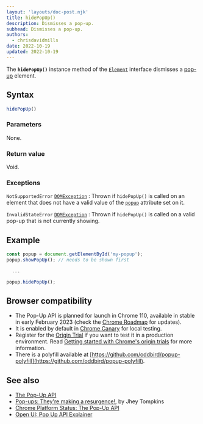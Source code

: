 ```yaml
---
layout: 'layouts/doc-post.njk'
title: hidePopUp()
description: Dismisses a pop-up.
subhead: Dismisses a pop-up.
authors:
  - chrisdavidmills
date: 2022-10-19
updated: 2022-10-19
---
```


The **`hidePopUp()`** instance method of the [`Element`](https://developer.mozilla.org/docs/Web/API/Element) interface dismisses a [pop-up](/docs/web-platform/popup-api/) element.

## Syntax

```js
hidePopUp()
```

### Parameters

None.

### Return value

Void.

### Exceptions

`NotSupportedError` [`DOMException`](https://developer.mozilla.org/docs/Web/API/DOMException)
: Thrown if `hidePopUp()` is called on an element that does not have a valid value of the [`popup`](/docs/web-platform/popup-api/popup-attribute) attribute set on it.

`InvalidStateError` [`DOMException`](https://developer.mozilla.org/docs/Web/API/DOMException)
: Thrown if `hidePopUp()` is called on a valid pop-up that is not currently showing.

## Example

```js
const popup = document.getElementById('my-popup');
popup.showPopUp(); // needs to be shown first

  ...

popup.hidePopUp();
```

## Browser compatibility

* The Pop-Up API is planned for launch in Chrome 110, available in stable in early February 2023 (check the [Chrome Roadmap](https://chromestatus.com/roadmap) for updates).
* It is enabled by default in [Chrome Canary](https://www.google.com/chrome/canary/) for local testing.  
* Register for the [Origin Trial](/origintrials/#/view_trial/4500221927649968129) if you want to test it in a production environment. Read [Getting started with Chrome's origin trials](/docs/web-platform/origin-trials/) for more information.
* There is a polyfill available at [https://github.com/oddbird/popup-polyfill](https://github.com/oddbird/popup-polyfill).

## See also

* [The Pop-Up API](/docs/web-platform/popup-api/)
* [Pop-ups: They're making a resurgence!](/blog/pop-ups-theyre-making-a-resurgence/), by Jhey Tompkins
* [Chrome Platform Status: The Pop-Up API](https://chromestatus.com/feature/5463833265045504) 
* [Open UI: Pop Up API Explainer](https://open-ui.org/components/popup.research.explainer)